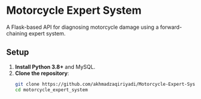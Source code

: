 # Motorcycle Expert System

A Flask-based API for diagnosing motorcycle damage using a forward-chaining expert system.

## Setup

1. **Install Python 3.8+** and MySQL.
2. **Clone the repository**:
   ```bash
   git clone https://github.com/akhmadzaqiriyadi/Motorcycle-Expert-System.git
   cd motorcycle_expert_system